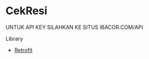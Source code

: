 # CekResi

UNTUK API KEY SILAHKAN KE SITUS IBACOR.COM/API

Library

* [Retrofit](https://square.github.io/retrofit/)
